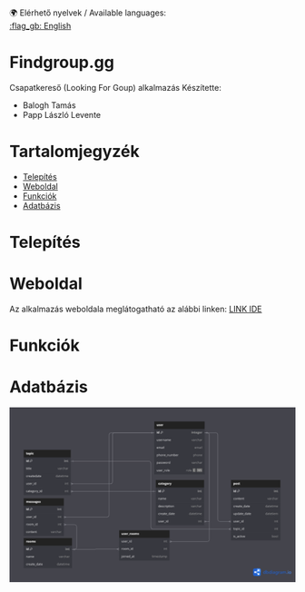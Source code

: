 :earth_africa: Elérhető nyelvek / Available languages:  
[:flag_gb: English](docs/ENGLISHREADME.md)

# Findgroup.gg
Csapatkereső (Looking For Goup) alkalmazás
Készítette:
  - Balogh Tamás
  - Papp László Levente

# Tartalomjegyzék
- [Telepítés](#telepítés)
- [Weboldal](#weboldal)
- [Funkciók](#funkciók)
- [Adatbázis](#adatbázis)
  
# Telepítés


# Weboldal
Az alkalmazás weboldala meglátogatható az alábbi linken: [LINK IDE](https://example.com)
# Funkciók

# Adatbázis
![Adatabázis diagramm](assets/VIZSGAREMEK.png)
